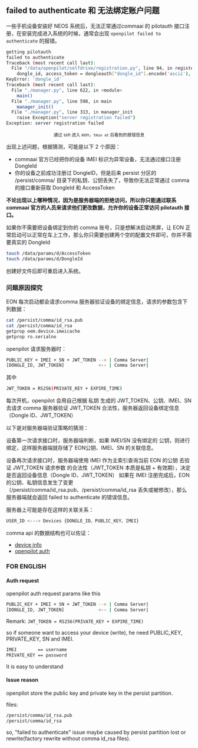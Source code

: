 ## failed to authenticate 和 无法绑定账户问题

一些手机设备安装好 NEOS 系统后，无法正常通过commaai 的 pilotauth 接口注册，在安装完成进入系统的时候，通常会出现 `openpilot failed to authenticate` 的报错。

```bash
getting pilotauth
failed to authenticate
Traceback (most recent call last):
  File "/data/openpilot/selfdrive/registration.py", line 94, in register
    dongle_id, access_token = dongleauth["dongle_id"].encode('ascii'), dongleauth["access_token"].encode('ascii')
KeyError: 'dongle_id'
Traceback (most recent call last):
  File "./manager.py", line 622, in <module>
    main()
  File "./manager.py", line 598, in main
    manager_init()
  File "./manager.py", line 313, in manager_init
    raise Exception("server registration failed")
Exception: server registration failed
```

<center><small>通过 ssh 进入 eon，<code>tmux at</code> 后看到的报错信息</small></center>


出现上述问题，根据猜测，可能是以下 2 个原因：

- commaai 官方已经把你的设备 IMEI 标识为异常设备，无法通过接口注册 DongleId
- 你的设备之前成功注册过 DongleID，但是后来 persist 分区的 /persist/comma/ 目录下的私钥、公钥丢失了，导致你无法正常通过 comma 的接口重新获取 DongleId 和 AccessToken

**不论出现以上哪种情况，因为是服务器端的拒绝访问，所以你只能通过联系 commaai 官方的人员来请求他们更改数据，允许你的设备正常访问 pilotauth 接口。**


如果你不需要把设备绑定到你的 comma 账号，只是想解决启动黑屏，让 EON 正常启动可以正常在车上工作，那么你只需要创建两个空的配置文件即可，你并不需要真实的 DongleId

```bash
touch /data/params/d/AccessToken
touch /data/params/d/DongleId
```

创建好文件后即可重启进入系统。



### 问题原因探究

EON 每次启动都会请求comma 服务器验证设备的绑定信息，请求的参数包含下列数据：

```bash
cat /persist/comma/id_rsa.pub
cat /persist/comma/id_rsa
getprop oem.device.imeicache
getprop ro.serialno
```

openpilot 请求服务器时：

```bash
PUBLIC_KEY + IMEI + SN + JWT_TOKEN --> | Comma Server|
[DONGLE_ID, JWT_TOKEN]             <-- | Comma Server|
```


其中
```bash
JWT_TOKEN = RS256(PRIVATE_KEY + EXPIRE_TIME)
```

每次开机，openpilot 会用自己根据 私钥 生成的 JWT_TOKEN、公钥、IMEI、SN 去请求 comma 服务器验证 JWT_TOKEN 合法性，服务器返回设备绑定信息（Dongle ID、JWT_TOKEN）


以下是对服务器端验证策略的猜测：

设备第一次请求接口时，服务器端判断，如果 IMEI/SN 没有绑定的 公钥，则进行绑定，这样服务器端就存储了 EON公钥、IMEI、SN 的关联信息。

设备再次请求接口时，服务器端使用 IMEI 作为主索引查询当前 EON 的公钥 去验证 JWT_TOKEN 请求参数 的合法性（JWT_TOKEN 本质是私钥 + 有效期），决定是否返回设备信息（Dongle ID、JWT_TOKEN）
如果在 IMEI 注册完成后，EON 的公钥、私钥信息发生了变更（/persist/comma/id_rsa.pub、/persist/comma/id_rsa 丢失或被修改），那么服务器端就会返回 failed to authenticate 的错误信息。

服务器上可能是存在这样的关联关系：
```bash
USER_ID <---> Devices {DONGLE_ID、PUBLIC_KEY、IMEI}
```

comma api 的数据结构也可以佐证：
- [device info](https://api.comma.ai/#device-info)
- [openpilot auth](https://api.comma.ai/#openpilot-auth)

### FOR ENGLISH

#### Auth request

openpilot auth request params like this

```bash
PUBLIC_KEY + IMEI + SN + JWT_TOKEN --> | Comma Server|
[DONGLE_ID, JWT_TOKEN]             <-- | Comma Server|
```

Remark: `JWT_TOKEN = RS256(PRIVATE_KEY + EXPIRE_TIME)`

so if someone want to access your device (write), he need PUBLIC_KEY, PRIVATE_KEY, SN and IMEI.

```bash
IMEI        == username
PRIVATE_KEY == password
```

It is easy to understand


#### Issue reason

openpilot store the public key and private key in the persist partition.

files:

```bash
/persist/comma/id_rsa.pub
/persist/comma/id_rsa
```

so, "failed to authenticate" issue maybe caused by persist partition lost or rewrite(factory rewrite without comma id_rsa files).

